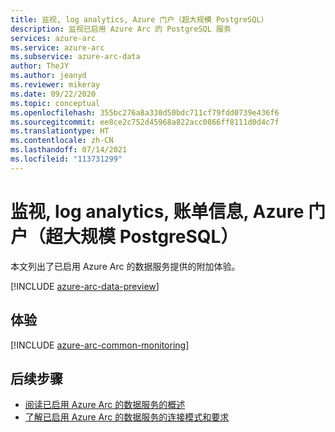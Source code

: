 ```yaml
---
title: 监视, log analytics, Azure 门户（超大规模 PostgreSQL）
description: 监视已启用 Azure Arc 的 PostgreSQL 服务
services: azure-arc
ms.service: azure-arc
ms.subservice: azure-arc-data
author: TheJY
ms.author: jeanyd
ms.reviewer: mikeray
ms.date: 09/22/2020
ms.topic: conceptual
ms.openlocfilehash: 355bc276a8a330d50bdc711cf79fdd0739e436f6
ms.sourcegitcommit: ee8ce2c752d45968a822acc0866ff8111d0d4c7f
ms.translationtype: HT
ms.contentlocale: zh-CN
ms.lasthandoff: 07/14/2021
ms.locfileid: "113731299"
---
```

# <a name="monitoring-log-analytics-billing-information-azure-portal-postgresql-hyperscale"></a>监视, log analytics, 账单信息, Azure 门户（超大规模 PostgreSQL）

本文列出了已启用 Azure Arc 的数据服务提供的附加体验。

[!INCLUDE [azure-arc-data-preview](../../../includes/azure-arc-data-preview.md)]

## <a name="experiences"></a>体验

[!INCLUDE [azure-arc-common-monitoring](../../../includes/azure-arc-common-monitoring.md)]

## <a name="next-steps"></a>后续步骤
- [阅读已启用 Azure Arc 的数据服务的概述](overview.md)
- [了解已启用 Azure Arc 的数据服务的连接模式和要求](connectivity.md)
